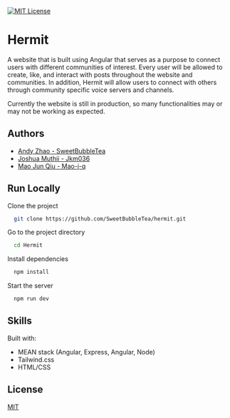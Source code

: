 
[![MIT License](https://img.shields.io/badge/License-MIT-green.svg)](https://choosealicense.com/licenses/mit/)

# Hermit

A website that is built using Angular that serves as a purpose to connect users with different communities of interest. Every user will be allowed to create, like, and interact with posts throughout the website and communities. In addition, Hermit will allow users to connect with others through community specific voice servers and channels.

Currently the website is still in production, so many functionalities may or may not be working as expected.

## Authors

- [Andy Zhao - SweetBubbleTea](https://github.com/SweetBubbleTea)
- [Joshua Muthii - Jkm036](https://github.com/Jkm036)
- [Mao Jun Qiu - Mao-j-q](https://github.com/Mao-j-q)

## Run Locally

Clone the project

```bash
  git clone https://github.com/SweetBubbleTea/hermit.git
```

Go to the project directory

```bash
  cd Hermit
```

Install dependencies

```bash
  npm install
```

Start the server

```bash
  npm run dev
```

## Skills

Built with:

- MEAN stack (Angular, Express, Angular, Node)
- Tailwind.css
- HTML/CSS

## License

[MIT](https://choosealicense.com/licenses/mit/)
